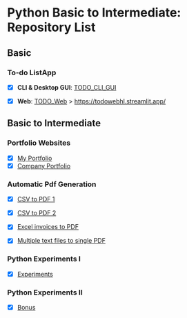 # Python Basic to Intermediate: Repository List

## Basic

### To-do ListApp
- [x] **CLI & Desktop GUI**: [TODO_CLI_GUI](https://github.com/hashinil/python_todo)
- [x] **Web**: [TODO_Web](https://github.com/hashinil/python_todo_web) > https://todowebhl.streamlit.app/




## Basic to Intermediate

### Portfolio Websites
   
- [x] [My Portfolio](https://github.com/hashinil/python_portfolio)
- [x] [Company Portfolio](https://github.com/hashinil/python_portfolio)

### Automatic Pdf Generation
  
- [x] [CSV to PDF 1](https://github.com/hashinil/python_pdf)

- [x] [CSV to PDF 2](https://github.com/hashinil/python_pdf_2)

- [x] [Excel invoices to PDF](https://github.com/hashinil/python_pdf_3)
      
- [x] [Multiple text files to single PDF](https://github.com/hashinil/python_pdf_4)
   
### Python Experiments I
   
- [x] [Experiments](https://github.com/hashinil/python_experiments)
   
### Python Experiments II
   
- [x] [Bonus](https://github.com/hashinil/python_bonus)


   

